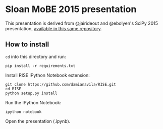 # Sloan MoBE 2015 presentation

This presentation is derived from @jairideout and @ebolyen's SciPy 2015 presentation, [available in this same repository](./scipy2015).

## How to install

``cd`` into this directory and run:

```shell
pip install -r requirements.txt
```

Install RISE IPython Notebook extension:

```shell
git clone https://github.com/damianavila/RISE.git
cd RISE
python setup.py install
```

Run the IPython Notebook:

```shell
ipython notebook
```

Open the presentation (.ipynb).
